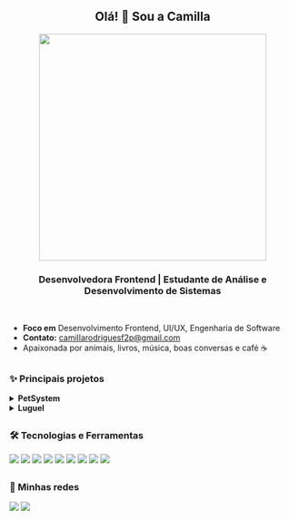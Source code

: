 <h2 align="center"> Olá! 🍄 Sou a Camilla </h2> 

<div align="center">
  <img  width="400px" src="https://media4.giphy.com/media/v1.Y2lkPTc5MGI3NjExM2Fmc3EzN3JiZzJvczhscGNmaGNjNHF6eWY1bDlxcDIyOGEwaTRqYSZlcD12MV9pbnRlcm5hbF9naWZfYnlfaWQmY3Q9Zw/F99PZtJC8Hxm0/giphy.gif">
</div>

 <h3 align = "center">Desenvolvedora Frontend | Estudante de Análise e Desenvolvimento de Sistemas</h3> 

 <br>

-  **Foco em** Desenvolvimento Frontend, UI/UX, Engenharia de Software
-  **Contato:** camillarodriguesf2p@gmail.com
- Apaixonada por animais, livros, música, boas conversas e café ☕

## 

  ### ✨ Principais projetos 
  
  <section>
    
  <details>
  <summary><strong>PetSystem</strong></summary>
  <p>Sistema fullstack para gestão de agendamentos em petshops e clínicas veterinárias.</p>

  🔗 [Repositório do projeto](https://github.com/camillarodriguesfp2/PetSystem) |
  🖥️ [Sistema online](https://pet-system-delta.vercel.app/)

  <p><strong>Principais funcionalidades:</strong></p>
  <ul>
    <li>Cadastro e login de usuário</li>
    <li>Dashboard para visualização de agendamentos</li>
    <li>Controle de status de agendamentos</li>
    <li>Gestão de clientes e pets</li>
  </ul>
</details>

  <details>
  <summary><strong>Luguel</strong></summary>
  <p>Plataforma de aluguel, que incentiva o consumo compartilhado, permitindo que usuários aluguem objetos e também disponibilizem seus próprios itens para aluguel.</p> 

  📌 Projeto em fase de protótipo – não implementado.  <br> 
  🎨 [Acesse o protótipo no Figma](https://www.figma.com/proto/bJe7sXIWnUYPeiFgEikXw3/Novo-Luguel?node-id=1-2&p=f&t=0X2zWZS0uuD98g2A-0&scaling=min-zoom&content-scaling=fixed&page-id=0%3A1&starting-point-node-id=1%3A2)

  <p><strong>Objetivos principais:</strong></p>
  <ul>
    <li>Promover o consumo consciente e sustentável</li>
    <li>Permitir o aluguel de itens do dia a dia (ferramentas, eletrônicos, etc.)</li>
    <li>Facilitar o processo de aluguel de itens, tornando mais acessível a prática tanto de alugar quanto de disponibilizar seus próprios itens para locação</li>
  </ul>
</details>
   
  ##

  <section>
    
  ### 🛠️ Tecnologias e Ferramentas 
  
  <img src="https://img.shields.io/badge/HTML5-e34c26?style=for-the-badge&logo=html5&logoColor=white">
  <img src="https://img.shields.io/badge/CSS3-1572B6?style=for-the-badge&logo=css3&logoColor=white">
  <img src="https://img.shields.io/badge/JavaScript-f7df1e?style=for-the-badge&logo=javascript&logoColor=black">
  <img src="https://img.shields.io/badge/React-20232A?style=for-the-badge&logo=react&logoColor=61DAFB">
  <img src="https://img.shields.io/badge/Bootstrap-7952B3?style=for-the-badge&logo=bootstrap&logoColor=white">
  <img src="https://img.shields.io/badge/Python-3776AB?style=for-the-badge&logo=python&logoColor=white">
  <img src="https://img.shields.io/badge/Git-F05032?style=for-the-badge&logo=git&logoColor=white">
  <img src="https://img.shields.io/badge/GitHub-181717?style=for-the-badge&logo=github&logoColor=white">
  <img src="https://img.shields.io/badge/Figma-F24E1E?style=for-the-badge&logo=figma&logoColor=white">

   ##
   
  ### 📱 Minhas redes 
  <a href="https://www.instagram.com/millaarfp" target="_blank"><img src="https://img.shields.io/badge/-Instagram-%23E4405F?style=for-the-badge&logo=instagram&logoColor=white"></a>
  <a href="https://www.linkedin.com/in/camillarodriguesfp" target="_blank"><img src="https://img.shields.io/badge/-LinkedIn-%230077B5?style=for-the-badge&logo=LinkedIn&logoColor=white"></a>
